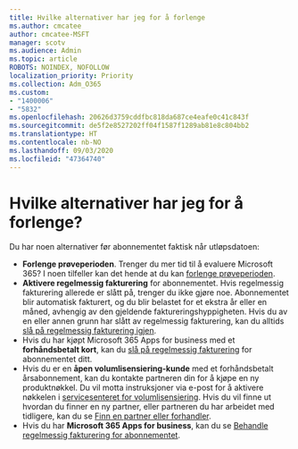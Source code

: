```yaml
---
title: Hvilke alternativer har jeg for å forlenge
ms.author: cmcatee
author: cmcatee-MSFT
manager: scotv
ms.audience: Admin
ms.topic: article
ROBOTS: NOINDEX, NOFOLLOW
localization_priority: Priority
ms.collection: Adm_O365
ms.custom:
- "1400006"
- "5832"
ms.openlocfilehash: 20626d3759cddfbc818da687ce4eafe0c41c843f
ms.sourcegitcommit: de5f2e8527202ff04f1587f1289ab81e8c804bb2
ms.translationtype: HT
ms.contentlocale: nb-NO
ms.lasthandoff: 09/03/2020
ms.locfileid: "47364740"
---
```

# <a name="what-are-my-options-to-extend"></a>Hvilke alternativer har jeg for å forlenge?

Du har noen alternativer før abonnementet faktisk når utløpsdatoen:

- **Forlenge prøveperioden**.  Trenger du mer tid til å evaluere Microsoft 365? I noen tilfeller kan det hende at du kan  [forlenge prøveperioden](https://docs.microsoft.com/microsoft-365/commerce/extend-your-trial).  
- **Aktivere regelmessig fakturering** for abonnementet. Hvis regelmessig fakturering allerede er slått på, trenger du ikke gjøre noe. Abonnementet blir automatisk fakturert, og du blir belastet for et ekstra år eller en måned, avhengig av den gjeldende faktureringshyppigheten. Hvis du av en eller annen grunn har slått av regelmessig fakturering, kan du alltids [slå på regelmessig fakturering igjen](https://docs.microsoft.com/microsoft-365/commerce/subscriptions/renew-your-subscription).
- Hvis du har kjøpt Microsoft 365 Apps for business med et  **forhåndsbetalt kort**, kan du [slå på regelmessig fakturering](https://docs.microsoft.com/microsoft-365/commerce/subscriptions/renew-your-subscription)  for abonnementet ditt.
- Hvis du er en  **åpen volumlisensiering-kunde**  med et forhåndsbetalt årsabonnement, kan du kontakte partneren din for å kjøpe en ny produktnøkkel. Du vil motta instruksjoner via e-post for å aktivere nøkkelen i [servicesenteret for volumlisensiering](https://go.microsoft.com/fwlink/p/?LinkID=282016). Hvis du vil finne ut hvordan du finner en ny partner, eller partneren du har arbeidet med tidligere, kan du se  [Finn en partner eller forhandler](https://docs.microsoft.com/microsoft-365/admin/manage/find-your-partner-or-reseller).
- Hvis du har  **Microsoft 365 Apps for business**, kan du se  [Behandle regelmessig fakturering for abonnementet](https://docs.microsoft.com/microsoft-365/commerce/subscriptions/renew-your-subscription).
